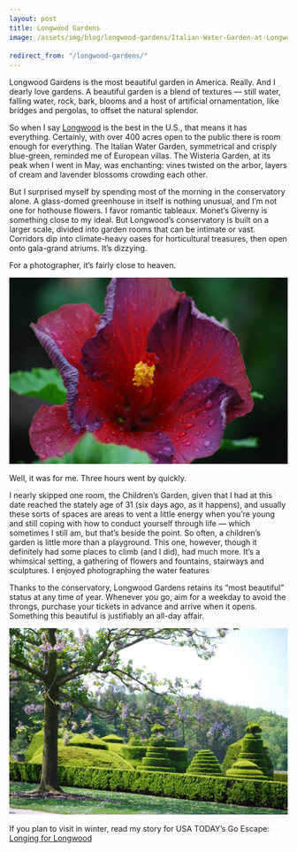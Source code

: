 ```yaml
---
layout: post
title: Longwood Gardens
image: /assets/img/blog/longwood-gardens/Italian-Water-Garden-at-Longwood-Gardens.jpg

redirect_from: "/longwood-gardens/"
---
```


Longwood Gardens is the most beautiful garden in America. Really. And I dearly love gardens. A beautiful garden is a blend of textures — still water, falling water, rock, bark, blooms and a host of artificial ornamentation, like bridges and pergolas, to offset the natural splendor.

So when I say [Longwood][0] is the best in the U.S., that means it has everything. Certainly, with over 400 acres open to the public there is room enough for everything. The Italian Water Garden, symmetrical and crisply blue-green, reminded me of European villas. The Wisteria Garden, at its peak when I went in May, was enchanting: vines twisted on the arbor, layers of cream and lavender blossoms crowding each other.

But I surprised myself by spending most of the morning in the conservatory alone. A glass-domed greenhouse in itself is nothing unusual, and I’m not one for hothouse flowers. I favor romantic tableaux. Monet’s Giverny is something close to my ideal. But Longwood’s conservatory is built on a larger scale, divided into garden rooms that can be intimate or vast. Corridors dip into climate-heavy oases for horticultural treasures, then open onto gala-grand atriums. It’s dizzying.

For a photographer, it’s fairly close to heaven.

![Inside the conservatory at Longwood Gardens](/assets/img/blog/longwood-gardens/Inside-the-conservatory-at-Longwood-Gardens.jpg)

Well, it was for me. Three hours went by quickly.

I nearly skipped one room, the Children’s Garden, given that I had at this date reached the stately age of 31 (six days ago, as it happens), and usually these sorts of spaces are areas to vent a little energy when you’re young and still coping with how to conduct yourself through life — which sometimes I still am, but that’s beside the point. So often, a children’s garden is little more than a playground. This one, however, though it definitely had some places to climb (and I did), had much more. It’s a whimsical setting, a gathering of flowers and fountains, stairways and sculptures. I enjoyed photographing the water features

Thanks to the conservatory, Longwood Gardens retains its “most beautiful” status at any time of year. Whenever you go, aim for a weekday to avoid the throngs, purchase your tickets in advance and arrive when it opens. Something this beautiful is justifiably an all-day affair.

![Longwood Gardens topiaries](/assets/img/blog/longwood-gardens/Longwood-Gardens-topiaries.jpg)

<p class="h4">
If you plan to visit in winter, read my story for USA TODAY’s Go Escape:<br>
<a href="https://issuu.com/studiogannett/docs/go_escape_winter/62" target="_blank">
Longing for Longwood
</a>
</p>

[0]: https://longwoodgardens.org/